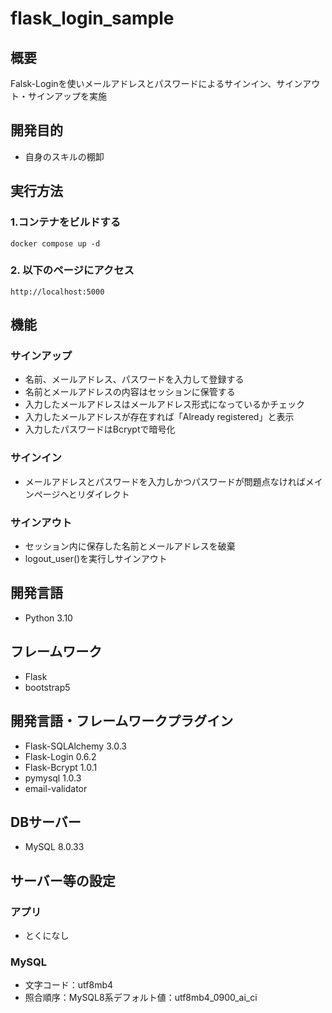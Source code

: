 # flask_login_sample

## 概要

Falsk-Loginを使いメールアドレスとパスワードによるサインイン、サインアウト・サインアップを実施

## 開発目的

- 自身のスキルの棚卸

## 実行方法

### 1.コンテナをビルドする

```
docker compose up -d
```

### 2. 以下のページにアクセス

```
http://localhost:5000
```

## 機能

### サインアップ

- 名前、メールアドレス、パスワードを入力して登録する
- 名前とメールアドレスの内容はセッションに保管する
- 入力したメールアドレスはメールアドレス形式になっているかチェック
- 入力したメールアドレスが存在すれば「Already registered」と表示
- 入力したパスワードはBcryptで暗号化

### サインイン

- メールアドレスとパスワードを入力しかつパスワードが問題点なければメインページへとリダイレクト

### サインアウト

- セッション内に保存した名前とメールアドレスを破棄
- logout_user()を実行しサインアウト


## 開発言語

- Python 3.10

## フレームワーク

- Flask
- bootstrap5

## 開発言語・フレームワークプラグイン

- Flask-SQLAlchemy 3.0.3
- Flask-Login 0.6.2
- Flask-Bcrypt 1.0.1
- pymysql 1.0.3
- email-validator

## DBサーバー

- MySQL 8.0.33

## サーバー等の設定

### アプリ

- とくになし

### MySQL

- 文字コード：utf8mb4
- 照合順序：MySQL8系デフォルト値：utf8mb4_0900_ai_ci
